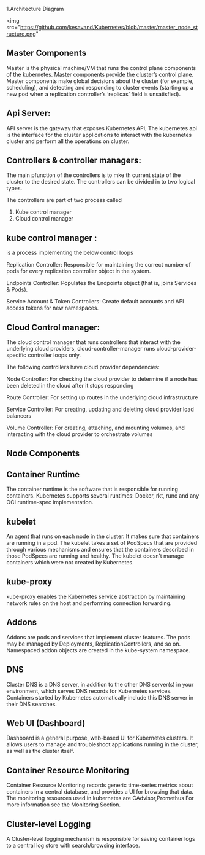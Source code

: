 1.Architecture Diagram

<img src="https://github.com/kesavand/Kubernetes/blob/master/master_node_structure.png"

Master Components
------------------
Master is the physical machine/VM that runs the control plane components of the kubernetes. Master components provide the cluster’s control plane. Master components make global decisions about the cluster (for example, scheduling), and detecting and responding to cluster events (starting up a new pod when a replication controller’s ‘replicas’ field is unsatisfied).



Api Server:
----------
API server is  the gateway that exposes Kubernetes API, The kubernetes api is the interface for the cluster applications to interact with the kubernetes cluster and  perform  all the operations on cluster.


Controllers & controller managers:
---------------------------------
The main pfunction of the controllers is to mke th current state of the cluster to the desired state.
The controllers can be divided in to two logical types.

The controllers are part of two process called
1. Kube control manager
2. Cloud control manager


kube control manager :
-------------------
is a process implementing the below control loops

Replication Controller: Responsible for maintaining the correct number of pods for every replication controller object in the system.

Endpoints Controller: Populates the Endpoints object (that is, joins Services & Pods).

Service Account & Token Controllers: Create default accounts and API access tokens for new namespaces.

Cloud Control manager:
---------------------
The cloud control manager that runs controllers that interact with the underlying cloud providers, cloud-controller-manager runs cloud-provider-specific controller loops only.

The following controllers have cloud provider dependencies:

Node Controller: For checking the cloud provider to determine if a node has been deleted in the cloud after it stops responding

Route Controller: For setting up routes in the underlying cloud infrastructure

Service Controller: For creating, updating and deleting cloud provider load balancers

Volume Controller: For creating, attaching, and mounting volumes, and interacting with the cloud provider to orchestrate volumes

Node Components
---------------

Container Runtime
-----------------
The container runtime is the software that is responsible for running containers. Kubernetes supports several runtimes: Docker, rkt, runc and any OCI runtime-spec implementation.

kubelet
-------
An agent that runs on each node in the cluster. It makes sure that containers are running in a pod.
The kubelet takes a set of PodSpecs that are provided through various mechanisms and ensures that the containers described in those PodSpecs are running and healthy. The kubelet doesn’t manage containers which were not created by Kubernetes.

kube-proxy
----------
kube-proxy enables the Kubernetes service abstraction by maintaining network rules on the host and performing connection forwarding.

Addons
------
Addons are pods and services that implement cluster features. The pods may be managed by Deployments, ReplicationControllers, and so on. Namespaced addon objects are created in the kube-system namespace.

DNS
---
Cluster DNS is a DNS server, in addition to the other DNS server(s) in your environment, which serves DNS records for Kubernetes services.
Containers started by Kubernetes automatically include this DNS server in their DNS searches.

Web UI (Dashboard)
------------------
Dashboard is a general purpose, web-based UI for Kubernetes clusters. It allows users to manage and troubleshoot applications running in the cluster, as well as the cluster itself.

Container Resource Monitoring
-----------------------------
Container Resource Monitoring records generic time-series metrics about containers in a central database, and provides a UI for browsing that data.
The monitoring resources used in kubernetes are CAdvisor,Promethus
For more information see the Monitoring Section.
  
Cluster-level Logging
---------------------
A Cluster-level logging mechanism is responsible for saving container logs to a central log store with search/browsing interface.


